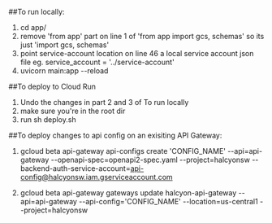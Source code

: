 ##To run locally: 
1. cd app/
2. remove 'from app' part on line 1 of 'from app import gcs, schemas' so its just 'import gcs, schemas'
3. point service-account location on line 46 a local service account json file  eg. service_account = '../service-account'
4. uvicorn main:app --reload

##To deploy to Cloud Run

1. Undo the changes in part 2 and 3 of To run locally
2. make sure you're in the root dir
3. run sh deploy.sh

##To deploy changes to api config on an exisiting API Gateway:

1. gcloud beta api-gateway api-configs create 'CONFIG_NAME'   --api=api-gateway --openapi-spec=openapi2-spec.yaml   --project=halcyonsw --backend-auth-service-account=api-config@halcyonsw.iam.gserviceaccount.com

2. gcloud beta api-gateway gateways update halcyon-api-gateway  --api=api-gateway --api-config='CONFIG_NAME'  --location=us-central1 --project=halcyonsw